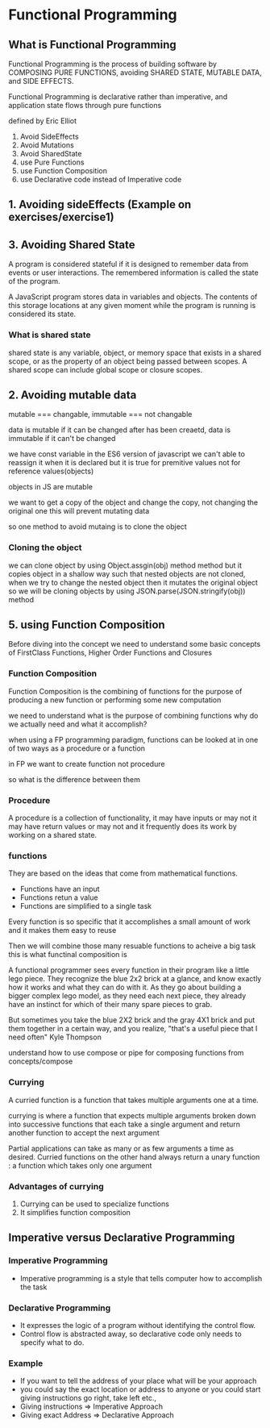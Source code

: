 # Functional Programming

## What is Functional Programming

Functional Programming is the process of building software by COMPOSING PURE FUNCTIONS,
avoiding SHARED STATE, MUTABLE DATA, and SIDE EFFECTS.

Functional Programming is declarative rather than imperative, and application state flows
through pure functions

defined by Eric Elliot

1. Avoid SideEffects
2. Avoid Mutations
3. Avoid SharedState
4. use Pure Functions
5. use Function Composition
6. use Declarative code instead of Imperative code

## 1. Avoiding sideEffects (Example on exercises/exercise1)

## 3. Avoiding Shared State

A program is considered stateful if it is designed to remember data from events or user interactions.
The remembered information is called the state of the program.

A JavaScript program stores data in variables and objects.
The contents of this storage locations at any given moment while the program is running is considered its state.

### What is shared state

shared state is any variable, object, or memory space that exists in a shared scope, or as the property of an object being passed between scopes.
A shared scope can include global scope or closure scopes.

## 2. Avoiding mutable data

mutable === changable,
immutable === not changable

data is mutable if it can be changed after has been creaetd,
data is immutable if it can't be changed

we have const variable in the ES6 version of javascript
we can't able to reassign it when it is declared but it is true for premitive values not for reference values(objects)

objects in JS are mutable

we want to get a copy of the object and change the copy, not changing the original one this will prevent mutating data

so one method to avoid mutaing is to clone the object

### Cloning the object

we can clone object by using Object.assgin(obj) method method but it copies object in a shallow way such that nested objects are not cloned, when we try to change the nested object then it mutates the original object so we will be cloning objects by using JSON.parse(JSON.stringify(obj)) method

## 5. using Function Composition

Before diving into the concept we need to understand some basic concepts of FirstClass Functions, Higher Order Functions and Closures

### Function Composition

Function Composition is the combining of functions for the purpose of producing a new function or performing some new computation

we need to understand what is the purpose of combining functions why do we actually need and what it accomplish?

when using a FP programming paradigm, functions can be looked at in one of two ways as a procedure or a function

in FP we want to create function not procedure

so what is the difference between them

### Procedure

A procedure is a collection of functionality, it may have inputs or may not it may have return values or may not and it frequently does its work by working on a shared state.

### functions

They are based on the ideas that come from mathematical functions.

- Functions have an input
- Functions retun a value
- Functions are simplified to a single task

Every function is so specific that it accomplishes a small amount of work and it makes them easy to reuse

Then we will combine those many resuable functions to acheive a big task this is what functinal composition is

A functional programmer sees every function in their program like a little lego piece. They recognize the blue 2x2 brick at a glance, and know exactly how it works and what they can do with it. As they go about building a bigger complex lego model, as they need each next piece, they already have an instinct for which of their many spare pieces to grab.

But sometimes you take the blue 2X2 brick and the gray 4X1 brick and put them together in a certain way, and you realize, "that's a useful piece that I need often"
Kyle Thompson

understand how to use compose or pipe for composing functions from concepts/compose

### Currying

A curried function is a function that takes multiple arguments one at a time.

currying is where a function that expects multiple arguments broken down into successive functions
that each take a single argument and return another function to accept the next argument

Partial applications can take as many or as few arguments a time as desired.
Curried functions on the other hand always return a unary function : a function which takes only one argument

### Advantages of currying

1. Currying can be used to specialize functions
2. It simplifies function composition

## Imperative versus Declarative Programming

### Imperative Programming

- Imperative programming is a style that tells computer how to accomplish the task

### Declarative Programming

- It expresses the logic of a program without identifying the control flow.
- Control flow is abstracted away, so declarative code only needs to specify what to do.

### Example

- If you want to tell the address of your place what will be your approach
- you could say the exact location or address to anyone or you could start giving instructions go right, take left etc.,
- Giving instructions => Imperative Approach
- Giving exact Address => Declarative Approach
